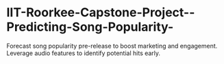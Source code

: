 # IIT-Roorkee-Capstone-Project--Predicting-Song-Popularity-
Forecast song popularity pre-release to boost marketing and engagement. Leverage audio features to identify potential hits early.
